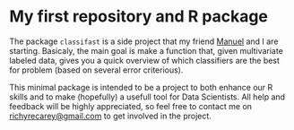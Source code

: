 # My first repository and R package

The package `classifast` is a side project that my friend [Manuel](https://github.com/MVaamonde "Manuel's GitHub profile") and I are starting. Basicaly, the main goal is make a function that, given multivariate labeled data, gives you a quick overview of which classifiers are the best for problem (based on several error criterious).

This minimal package is intended to be a project to both enhance our R skills and to make (hopefully) a usefull tool for Data Scientists. All help and feedback will be highly appreciated, so feel free to contact me on <richyrecarey@gmail.com> to get involved in the project.

